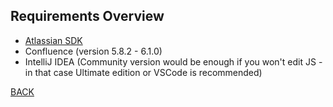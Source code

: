 Requirements Overview
---------------------

- [Atlassian SDK](https://developer.atlassian.com/docs/getting-started/set-up-the-atlassian-plugin-sdk-and-build-a-project)
- Confluence (version 5.8.2 - 6.1.0)
- IntelliJ IDEA (Community version would be enough if you won't edit JS - in that case Ultimate edition or VSCode is recommended)

[BACK](../1.0%20-%20Introduction%20and%20Goals.md)
